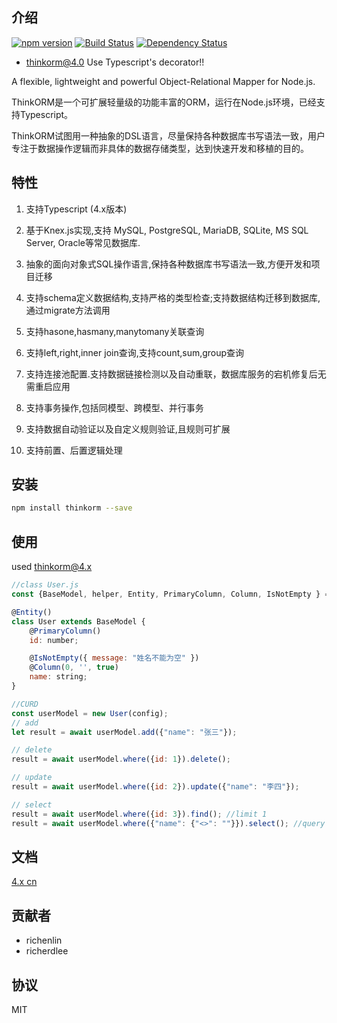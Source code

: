 ## 介绍

[![npm version](https://badge.fury.io/js/thinkorm.svg)](https://badge.fury.io/js/thinkorm)
[![Build Status](https://travis-ci.org/thinkkoa/thinkorm.svg?branch=master)](https://travis-ci.org/thinkkoa/thinkorm)
[![Dependency Status](https://david-dm.org/thinkkoa/thinkorm.svg)](https://david-dm.org/thinkkoa/thinkorm)

* thinkorm@4.0 Use Typescript's decorator!!

A flexible, lightweight and powerful Object-Relational Mapper for Node.js.

ThinkORM是一个可扩展轻量级的功能丰富的ORM，运行在Node.js环境，已经支持Typescript。

ThinkORM试图用一种抽象的DSL语言，尽量保持各种数据库书写语法一致，用户专注于数据操作逻辑而非具体的数据存储类型，达到快速开发和移植的目的。

## 特性

1. 支持Typescript (4.x版本)

2. 基于Knex.js实现,支持 MySQL, PostgreSQL, MariaDB, SQLite, MS SQL Server, Oracle等常见数据库. 

3. 抽象的面向对象式SQL操作语言,保持各种数据库书写语法一致,方便开发和项目迁移

4. 支持schema定义数据结构,支持严格的类型检查;支持数据结构迁移到数据库,通过migrate方法调用

5. 支持hasone,hasmany,manytomany关联查询

6. 支持left,right,inner join查询,支持count,sum,group查询

7. 支持连接池配置.支持数据链接检测以及自动重联，数据库服务的宕机修复后无需重启应用

8. 支持事务操作,包括同模型、跨模型、并行事务

9. 支持数据自动验证以及自定义规则验证,且规则可扩展

10. 支持前置、后置逻辑处理

## 安装

```bash
npm install thinkorm --save
```

## 使用

used thinkorm@4.x

```js
//class User.js
const {BaseModel, helper, Entity, PrimaryColumn, Column, IsNotEmpty } = require('thinkorm');

@Entity()
class User extends BaseModel {
    @PrimaryColumn()
    id: number;

    @IsNotEmpty({ message: "姓名不能为空" })
    @Column(0, '', true)
    name: string;
}

//CURD
const userModel = new User(config);
// add
let result = await userModel.add({"name": "张三"});

// delete
result = await userModel.where({id: 1}).delete();

// update
result = await userModel.where({id: 2}).update({"name": "李四"});

// select 
result = await userModel.where({id: 3}).find(); //limit 1
result = await userModel.where({"name": {"<>": ""}}).select(); //query name is not null

```

## 文档

[4.x cn](https://github.com/thinkkoa/thinkorm_doc)

## 贡献者

* richenlin
* richerdlee

## 协议


MIT
